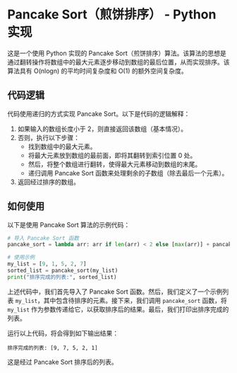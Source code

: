# Pancake Sort（煎饼排序） - Python 实现

这是一个使用 Python 实现的 Pancake Sort（煎饼排序）算法。该算法的思想是通过翻转操作将数组中的最大元素逐步移动到数组的最后位置，从而实现排序。该算法具有 O(nlogn) 的平均时间复杂度和 O(1) 的额外空间复杂度。

## 代码逻辑

代码使用递归的方式实现 Pancake Sort。以下是代码的逻辑解释：

1. 如果输入的数组长度小于 2，则直接返回该数组（基本情况）。
2. 否则，执行以下步骤：
   - 找到数组中的最大元素。
   - 将最大元素放到数组的最前面，即将其翻转到索引位置 0 处。
   - 然后，将整个数组进行翻转，使得最大元素移动到数组的末尾。
   - 递归调用 Pancake Sort 函数来处理剩余的子数组（除去最后一个元素）。
3. 返回经过排序的数组。

## 如何使用

以下是使用 Pancake Sort 算法的示例代码：

```python
# 导入 Pancake Sort 函数
pancake_sort = lambda arr: arr if len(arr) < 2 else [max(arr)] + pancake_sort(arr[:arr.index(max(arr))][::-1] + arr[arr.index(max(arr))+1:])

# 使用示例
my_list = [9, 1, 5, 2, 7]
sorted_list = pancake_sort(my_list)
print("排序完成的列表:", sorted_list)
```

上述代码中，我们首先导入了 Pancake Sort 函数。然后，我们定义了一个示例列表 `my_list`，其中包含待排序的元素。接下来，我们调用 `pancake_sort` 函数，将 `my_list` 作为参数传递给它，以获取排序后的结果。最后，我们打印出排序完成的列表。

运行以上代码，将会得到如下输出结果：

```
排序完成的列表: [9, 7, 5, 2, 1]
```

这是经过 Pancake Sort 排序后的列表。